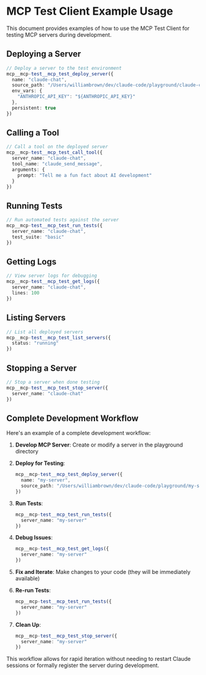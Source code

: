 # MCP Test Client Example Usage

This document provides examples of how to use the MCP Test Client for testing MCP servers during development.

## Deploying a Server

```typescript
// Deploy a server to the test environment
mcp__mcp-test__mcp_test_deploy_server({
  name: "claude-chat",
  source_path: "/Users/williambrown/dev/claude-code/playground/claude-chat-mcp",
  env_vars: {
    "ANTHROPIC_API_KEY": "${ANTHROPIC_API_KEY}"
  },
  persistent: true
})
```

## Calling a Tool

```typescript
// Call a tool on the deployed server
mcp__mcp-test__mcp_test_call_tool({
  server_name: "claude-chat",
  tool_name: "claude_send_message",
  arguments: {
    prompt: "Tell me a fun fact about AI development"
  }
})
```

## Running Tests

```typescript
// Run automated tests against the server
mcp__mcp-test__mcp_test_run_tests({
  server_name: "claude-chat",
  test_suite: "basic"
})
```

## Getting Logs

```typescript
// View server logs for debugging
mcp__mcp-test__mcp_test_get_logs({
  server_name: "claude-chat",
  lines: 100
})
```

## Listing Servers

```typescript
// List all deployed servers
mcp__mcp-test__mcp_test_list_servers({
  status: "running"
})
```

## Stopping a Server

```typescript
// Stop a server when done testing
mcp__mcp-test__mcp_test_stop_server({
  server_name: "claude-chat"
})
```

## Complete Development Workflow

Here's an example of a complete development workflow:

1. **Develop MCP Server**: Create or modify a server in the playground directory

2. **Deploy for Testing**:
   ```typescript
   mcp__mcp-test__mcp_test_deploy_server({
     name: "my-server",
     source_path: "/Users/williambrown/dev/claude-code/playground/my-server"
   })
   ```

3. **Run Tests**:
   ```typescript
   mcp__mcp-test__mcp_test_run_tests({
     server_name: "my-server"
   })
   ```

4. **Debug Issues**:
   ```typescript
   mcp__mcp-test__mcp_test_get_logs({
     server_name: "my-server"
   })
   ```

5. **Fix and Iterate**: Make changes to your code (they will be immediately available)

6. **Re-run Tests**:
   ```typescript
   mcp__mcp-test__mcp_test_run_tests({
     server_name: "my-server"
   })
   ```

7. **Clean Up**:
   ```typescript
   mcp__mcp-test__mcp_test_stop_server({
     server_name: "my-server"
   })
   ```

This workflow allows for rapid iteration without needing to restart Claude sessions or formally register the server during development.
